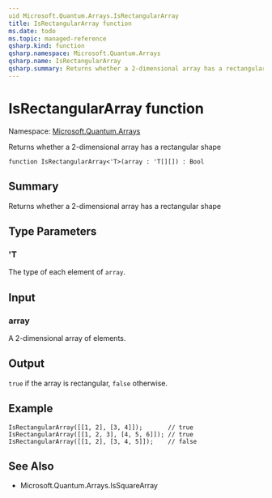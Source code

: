```yaml
---
uid Microsoft.Quantum.Arrays.IsRectangularArray
title: IsRectangularArray function
ms.date: todo
ms.topic: managed-reference
qsharp.kind: function
qsharp.namespace: Microsoft.Quantum.Arrays
qsharp.name: IsRectangularArray
qsharp.summary: Returns whether a 2-dimensional array has a rectangular shape
---
```


# IsRectangularArray function

Namespace: [Microsoft.Quantum.Arrays](xref:Microsoft.Quantum.Arrays)

Returns whether a 2-dimensional array has a rectangular shape
```qsharp
function IsRectangularArray<'T>(array : 'T[][]) : Bool
```

## Summary
Returns whether a 2-dimensional array has a rectangular shape

## Type Parameters
### 'T
The type of each element of `array`.

## Input
### array
A 2-dimensional array of elements.

## Output
`true` if the array is rectangular, `false` otherwise.

## Example
```qsharp
IsRectangularArray([[1, 2], [3, 4]]);       // true
IsRectangularArray([[1, 2, 3], [4, 5, 6]]); // true
IsRectangularArray([[1, 2], [3, 4, 5]]);    // false
```

## See Also
- Microsoft.Quantum.Arrays.IsSquareArray
